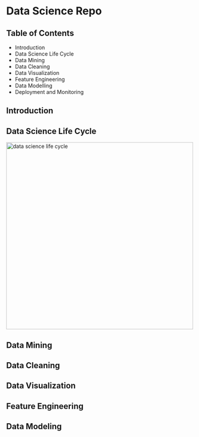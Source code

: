 # Data Science Repo

## Table of Contents
* Introduction
* Data Science Life Cycle
* Data Mining
* Data Cleaning
* Data Visualization
* Feature Engineering
* Data Modelling
* Deployment and Monitoring

## Introduction

## Data Science Life Cycle
<img src="https://datamapu.com/images/20230913_datascience_lifecycle/ds_lifecycle.jpg" alt="data science life cycle" width="500" height="auto">

## Data Mining

## Data Cleaning

## Data Visualization

## Feature Engineering

## Data Modeling

